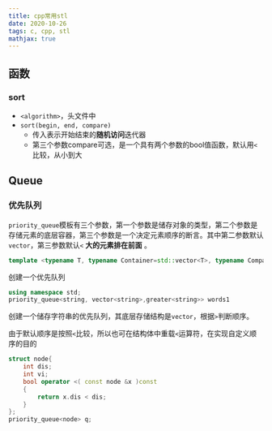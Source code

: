 ```yaml
---
title: cpp常用stl 
date: 2020-10-26
tags: c, cpp, stl
mathjax: true
---
```


## 函数

### sort

- `<algorithm>`，头文件中
- `sort(begin, end, compare)`
    * 传入表示开始结束的**随机访问**迭代器
    * 第三个参数compare可选，是一个具有两个参数的bool值函数，默认用`<`比较，从小到大


## Queue

### 优先队列

`priority_queue`模板有三个参数，第一个参数是储存对象的类型，第二个参数是存储元素的底层容器，第三个参数是一个决定元素顺序的断言。其中第二参数默认`vector`，第三参数默认`<` **大的元素排在前面** 。

```cpp
template <typename T, typename Container=std::vector<T>, typename Compare=std::less<T>> class priority_queue
```

创建一个优先队列

```cpp
using namespace std;
priority_queue<string, vector<string>,greater<string>> words1
```

创建一个储存字符串的优先队列，其底层存储结构是`vector`，根据`>`判断顺序。

由于默认顺序是按照`<`比较，所以也可在结构体中重载`<`运算符，在实现自定义顺序的目的

```cpp
struct node{
    int dis;
    int vi;
    bool operator <( const node &x )const
    {
        return x.dis < dis;
    }
};
priority_queue<node> q;
```
